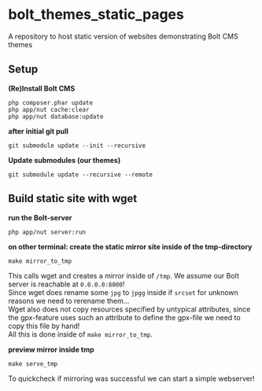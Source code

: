 # bolt_themes_static_pages
A repository to host static version of websites demonstrating Bolt CMS themes


## Setup

__(Re)Install Bolt CMS__
```
php composer.phar update
php app/nut cache:clear
php app/nut database:update
```
__after initial git pull__
```
git submodule update --init --recursive
```
__Update submodules (our themes)__
```
git submodule update --recursive --remote
```



## Build static site with wget
__run the Bolt-server__
```
php app/nut server:run
```

__on other terminal: create the static mirror site inside of the tmp-directory__
```
make mirror_to_tmp
```
This calls wget and creates a mirror inside of `/tmp`. We assume our Bolt server is reachable at `0.0.0.0:8000`!  
Since wget does rename some `jpg` to `jpgg` inside if `srcset` for unknown reasons we need to rerename them...  
Wget also does not copy resources specified by untypical attributes, since the gpx-feature uses such an attribute to define the gpx-file we need to copy this file by hand!  
All this is done inside of `make mirror_to_tmp`.

__preview mirror inside tmp__
```
make serve_tmp
```
To quickcheck if mirroring was successful we can start a simple webserver!
